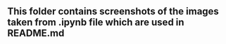 ## This folder contains screenshots of the images taken from .ipynb file which are used in README.md
